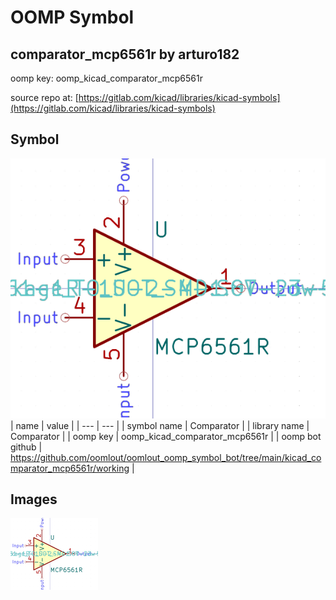 # OOMP Symbol  
## comparator_mcp6561r  by arturo182  
  
oomp key: oomp_kicad_comparator_mcp6561r  
  
source repo at: [https://gitlab.com/kicad/libraries/kicad-symbols](https://gitlab.com/kicad/libraries/kicad-symbols)  
## Symbol  
  
[![working.png](working_600.png)](working.png)  
| name | value | 
| --- | --- | 
| symbol name | Comparator | 
| library name | Comparator | 
| oomp key | oomp_kicad_comparator_mcp6561r | 
| oomp bot github | https://github.com/oomlout/oomlout_oomp_symbol_bot/tree/main/kicad_comparator_mcp6561r/working | 
## Images  
  
[![working.png](working_140.png)](working.png)  
